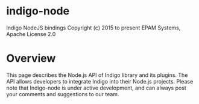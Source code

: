 # indigo-node
Indigo NodeJS bindings
Copyright (c) 2015 to present EPAM Systems, Apache License 2.0
# Overview
This page describes the Node.js API of Indigo library and its plugins. The API allows developers to integrate Indigo into their Node.js projects.
Please note that Indigo-node is under active development, and can always post your comments and suggestions to our team.
